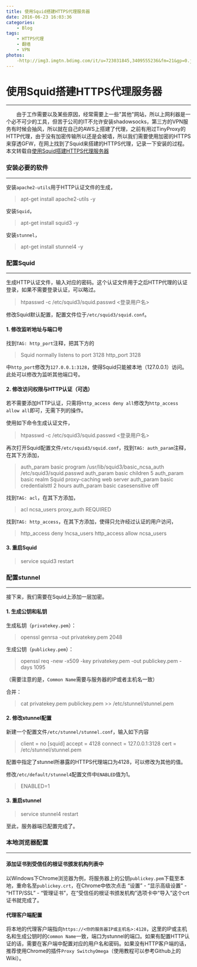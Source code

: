 ```yaml
---
title: 使用Squid搭建HTTPS代理服务器
date: 2016-06-23 16:03:36
categories: 
	- Blog
tags: 
	- HTTPS代理
	- 翻墙
	- VPN
photos:
	-http://img3.imgtn.bdimg.com/it/u=723031845,3409555236&fm=21&gp=0.jpg
---
```

# 使用Squid搭建HTTPS代理服务器
------

　　由于工作需要以及某些原因，经常需要上一些"其他"网站，所以上网利器是一个必不可少的工具，但苦于公司的IT不允许安装shadowsocks，第三方的VPN服务有时候会抽风，所以就在自己的AWS上搭建了代理，之前有用过TinyProxy的HTTP代理，由于没有加密传输所以还是会被墙，所以我们需要使用加密的HTTPS来穿透GFW，在网上找到了Squid来搭建的HTTPS代理，记录一下安装的过程。
本文转载自[使用Squid搭建HTTPS代理服务器](http://www.predatorray.me/%E5%9C%A8VPS%E4%B8%8A%E6%90%AD%E5%BB%BASquid%E4%BB%A3%E7%90%86%E6%9C%8D%E5%8A%A1%E5%99%A8/)
### **安装必要的软件**
------
安装`apache2-utils`用于HTTP认证文件的生成，
> apt-get install apache2-utils -y

安装`Squid`，

> apt-get install squid3 -y

安装`stunnel`，

> apt-get install stunnel4 -y

### **配置Squid**
------
生成HTTP认证文件，输入对应的密码。这个认证文件用于之后HTTP代理的认证登录，如果不需要登录认证，可以略过。
> htpasswd -c /etc/squid3/squid.passwd <登录用户名>

修改Squid默认配置，配置文件位于`/etc/squid3/squid.conf`。
#### **1. 修改监听地址与端口号**

找到`TAG: http_port`注释，把其下方的

> Squid normally listens to port 3128
http_port 3128

中`http_port`修改为`127.0.0.1:3128`，使得Squid只能被本地（127.0.0.1）访问。此处可以修改为监听其他端口号。

#### **2. 修改访问权限与HTTP认证（可选）**

若不需要添加HTTP认证，只需将`http_access deny all`修改为`http_access allow all`即可，无需下列的操作。

使用如下命令生成认证文件，

> htpasswd -c /etc/squid3/squid.passwd <登录用户名>

再次打开Squid配置文件`/etc/squid3/squid.conf`，找到`TAG: auth_param`注释，在其下方添加，

> auth_param basic program /usr/lib/squid3/basic_ncsa_auth /etc/squid3/squid.passwd
auth_param basic children 5
auth_param basic realm Squid proxy-caching web server
auth_param basic credentialsttl 2 hours
auth_param basic casesensitive off

找到`TAG: acl`，在其下方添加，

> acl ncsa_users proxy_auth REQUIRED

找到`TAG: http_access`，在其下方添加，使得只允许经过认证的用户访问，

> http_access deny !ncsa_users
http_access allow ncsa_users

#### **3. 重启Squid**

> service squid3 restart

### **配置stunnel**
------

接下来，我们需要在Squid上添加一层加密。

#### **1. 生成公钥和私钥**

生成私钥（`privatekey.pem`）：

> openssl genrsa -out privatekey.pem 2048

生成公钥（`publickey.pem`）：

> openssl req -new -x509 -key privatekey.pem -out publickey.pem -days 1095

（需要注意的是，`Common Name`需要与服务器的IP或者主机名一致）

合并：

> cat privatekey.pem publickey.pem >> /etc/stunnel/stunnel.pem

#### **2. 修改stunnel配置**

新建一个配置文件`/etc/stunnel/stunnel.conf`，输入如下内容

> client = no
[squid]
accept = 4128
connect = 127.0.0.1:3128
cert = /etc/stunnel/stunnel.pem

配置中指定了stunnel所暴露的HTTPS代理端口为4128，可以修改为其他的值。

修改`/etc/default/stunnel4`配置文件中`ENABLED`值为1。

> ENABLED=1

#### **3. 重启stunnel**

> service stunnel4 restart

至此，服务器端已配置完成了。

### **本地浏览器配置**
------
#### **添加证书到受信任的根证书颁发机构列表中**


以Windows下Chrome浏览器为例，将服务器上的公钥`publickey.pem`下载至本地，重命名至`publickey.crt`，在Chrome中依次点击 “设置” - “显示高级设置” - “HTTP/SSL” - “管理证书”，在“受信任的根证书颁发机构”选项卡中“导入”这个crt证书就完成了。

#### **代理客户端配置**

将本地的代理客户端指向`https://<你的服务器IP或主机名>:4128`，这里的IP或主机名和生成公钥时的`Common Name`一致，端口为stunnel的端口。如果有配置HTTP认证的话，需要在客户端中配置对应的用户名和密码。如果没有HTTP客户端的话，推荐使用Chrome的插件`Proxy SwitchyOmega`（使用教程可以参考Github上的Wiki）。

